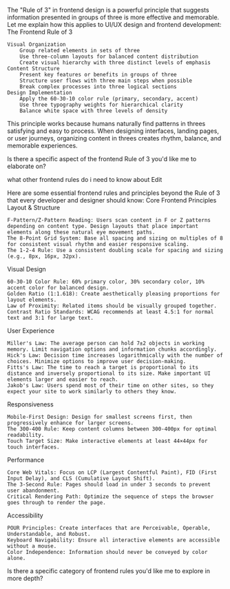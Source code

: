 The "Rule of 3" in frontend design is a powerful principle that suggests information presented in groups of three is more effective and memorable. Let me explain how this applies to UI/UX design and frontend development:
The Frontend Rule of 3

    Visual Organization
        Group related elements in sets of three
        Use three-column layouts for balanced content distribution
        Create visual hierarchy with three distinct levels of emphasis
    Content Structure
        Present key features or benefits in groups of three
        Structure user flows with three main steps when possible
        Break complex processes into three logical sections
    Design Implementation
        Apply the 60-30-10 color rule (primary, secondary, accent)
        Use three typography weights for hierarchical clarity
        Balance white space with three levels of density

This principle works because humans naturally find patterns in threes satisfying and easy to process. When designing interfaces, landing pages, or user journeys, organizing content in threes creates rhythm, balance, and memorable experiences.

Is there a specific aspect of the frontend Rule of 3 you'd like me to elaborate on?

what other frontend rules do i need to know about
Edit

Here are some essential frontend rules and principles beyond the Rule of 3 that every developer and designer should know:
Core Frontend Principles
Layout & Structure

    F-Pattern/Z-Pattern Reading: Users scan content in F or Z patterns depending on content type. Design layouts that place important elements along these natural eye movement paths.
    The 8-Point Grid System: Base all spacing and sizing on multiples of 8 for consistent visual rhythm and easier responsive scaling.
    The 1-2-4 Rule: Use a consistent doubling scale for spacing and sizing (e.g., 8px, 16px, 32px).

Visual Design

    60-30-10 Color Rule: 60% primary color, 30% secondary color, 10% accent color for balanced design.
    Golden Ratio (1:1.618): Create aesthetically pleasing proportions for layout elements.
    Law of Proximity: Related items should be visually grouped together.
    Contrast Ratio Standards: WCAG recommends at least 4.5:1 for normal text and 3:1 for large text.

User Experience

    Miller's Law: The average person can hold 7±2 objects in working memory. Limit navigation options and information chunks accordingly.
    Hick's Law: Decision time increases logarithmically with the number of choices. Minimize options to improve user decision-making.
    Fitts's Law: The time to reach a target is proportional to its distance and inversely proportional to its size. Make important UI elements larger and easier to reach.
    Jakob's Law: Users spend most of their time on other sites, so they expect your site to work similarly to others they know.

Responsiveness

    Mobile-First Design: Design for smallest screens first, then progressively enhance for larger screens.
    The 300-400 Rule: Keep content columns between 300-400px for optimal readability.
    Touch Target Size: Make interactive elements at least 44×44px for touch interfaces.

Performance

    Core Web Vitals: Focus on LCP (Largest Contentful Paint), FID (First Input Delay), and CLS (Cumulative Layout Shift).
    The 3-Second Rule: Pages should load in under 3 seconds to prevent user abandonment.
    Critical Rendering Path: Optimize the sequence of steps the browser goes through to render the page.

Accessibility

    POUR Principles: Create interfaces that are Perceivable, Operable, Understandable, and Robust.
    Keyboard Navigability: Ensure all interactive elements are accessible without a mouse.
    Color Independence: Information should never be conveyed by color alone.

Is there a specific category of frontend rules you'd like me to explore in more depth?